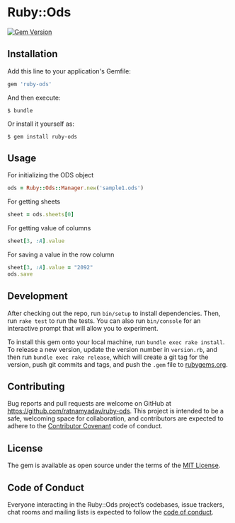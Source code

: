 # Ruby::Ods

[![Gem Version](https://badge.fury.io/rb/ruby-ods.svg)](https://badge.fury.io/rb/ruby-ods)

## Installation

Add this line to your application's Gemfile:

```ruby
gem 'ruby-ods'
```

And then execute:

    $ bundle

Or install it yourself as:

    $ gem install ruby-ods

## Usage

For initializing the ODS object

```ruby
ods = Ruby::Ods::Manager.new('sample1.ods')
```

For getting sheets
```ruby
sheet = ods.sheets[0]
```

For getting value of columns

```ruby
sheet[3, :A].value
```

For saving a value in the row column

```ruby
sheet[3, :A].value = "2092"
ods.save
```

## Development

After checking out the repo, run `bin/setup` to install dependencies. Then, run `rake test` to run the tests. You can also run `bin/console` for an interactive prompt that will allow you to experiment.

To install this gem onto your local machine, run `bundle exec rake install`. To release a new version, update the version number in `version.rb`, and then run `bundle exec rake release`, which will create a git tag for the version, push git commits and tags, and push the `.gem` file to [rubygems.org](https://rubygems.org).

## Contributing

Bug reports and pull requests are welcome on GitHub at https://github.com/ratnamyadav/ruby-ods. This project is intended to be a safe, welcoming space for collaboration, and contributors are expected to adhere to the [Contributor Covenant](http://contributor-covenant.org) code of conduct.

## License

The gem is available as open source under the terms of the [MIT License](https://opensource.org/licenses/MIT).

## Code of Conduct

Everyone interacting in the Ruby::Ods project’s codebases, issue trackers, chat rooms and mailing lists is expected to follow the [code of conduct](https://github.com/[USERNAME]/ruby-ods/blob/master/CODE_OF_CONDUCT.md).
